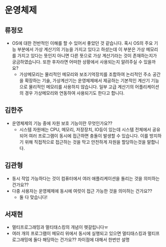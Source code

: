 # 운영체제



## 류정모
- OS에 대한 전반적인 이해를 할 수 있어서 좋았던 것 같습니다. 혹시 OS의 주요 기능 부분에서 가상 계산기의 기능을 가지고 있다고 하셨는데 이 부분은 가상 메모리를 가지고 있다는 뜻인지 아니면 다른 뜻으로 가상 계산기라는 것이 존재하는지가 궁금하였습니다. 또한 후자라면 어떠한 상황에서 사용되는지 알려주실 수 있을까요? 
  - 가상메모리는 물리적인 메모리와 보조기억장치를 조합하여 논리적인 주소 공간을 확장하는 기술, 가상계산기는 운영체제에서 제공하는 기본적인 계산기 기능으로 물리적인 메모리를 사용하지 않습니다. 일부 고급 계산기의 어플리케이션의 경우 가상메모리와 연동하여 사용되기도 한다고 합니다.

## 김한주
- 운영체제의 기능 중에 자원 보호 기능이란 무엇인가요??
  - 시스템 자원에는 CPU, 메모리, 저장장치, IO등이 있는데 시스템 전체에서 공유되어 여러 프로그램이 동시에 접근하면 충돌이 발생할 수 있습니다. 이를 방지하기 위해 직접적으로 접근하는 것을 막고 안전하게 자원을 할당하는것을 말합니다.
  
## 김관형

- 동시 작업 가능하다는 것이 컴퓨터에서 여러 애플리케이션을 돌리는 것을 의미하는 건가요??
- 다중 사용자는 운영체제에 동시에 여럿이 접근 가능한 것을 의미하는 건가요?? 
  - 둘 다 맞습니다!

## 서재현
- 멀티프로그래밍과 멀티태스킹의 개념이 헷갈립니다ㅠ
- 여러 개의 프로그램이 메모리 위에서 동시에 실행되고 있으면 멀티태스킹과 멀티프로그래밍에 둘다 해당하는 건가요?? 차이점에 대해서 한번만 설명 
